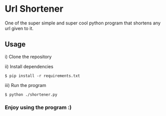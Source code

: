 # Url Shortener

One of the super simple and super cool python program that shortens any url given to it.

## Usage

i) Clone the repository

ii) Install dependencies 

`$ pip install -r requirements.txt`

iii) Run the program

`$ python ./shortener.py`

### Enjoy using the program :)
